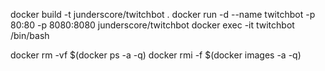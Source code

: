 docker build -t junderscore/twitchbot .
docker run -d --name twitchbot -p 80:80 -p 8080:8080 junderscore/twitchbot
docker exec -it twitchbot /bin/bash

docker rm -vf $(docker ps -a -q)
docker rmi -f $(docker images -a -q)
